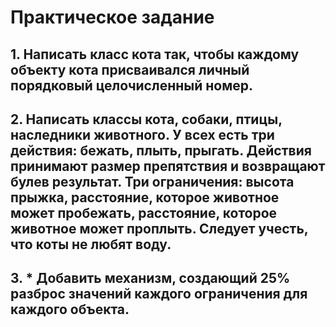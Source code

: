 # Практическое задание
## 1. Написать класс кота так, чтобы каждому объекту кота присваивался личный порядковый целочисленный номер.
## 2. Написать классы кота, собаки, птицы, наследники животного. У всех есть три действия: бежать, плыть, прыгать. Действия принимают размер препятствия и возвращают булев результат. Три ограничения: высота прыжка, расстояние, которое животное может пробежать, расстояние, которое животное может проплыть. Следует учесть, что коты не любят воду.
## 3. * Добавить механизм, создающий 25% разброс значений каждого ограничения для каждого объекта.